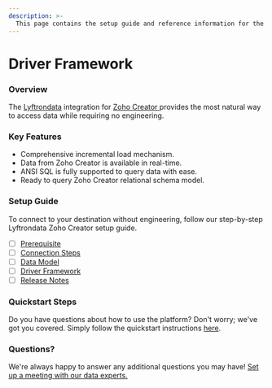 ```yaml
---
description: >-
  This page contains the setup guide and reference information for the Zoho Creator source connector.
---
```


# Driver Framework

### Overview

The [Lyftrondata](https://www.lyftrondata.com/) integration for [Zoho Creator](https://www.lyftrondata.com/integration/technology-analytics/zoho-creator/)[ ](https://www.lyftrondata.com/integration/zoho-creator/)provides the most natural way to access data while requiring no engineering.

### Key Features

* Comprehensive incremental load mechanism.
* Data from Zoho Creator is available in real-time.&#x20;
* ANSI SQL is fully supported to query data with ease.
* Ready to query Zoho Creator relational schema model.

### Setup Guide

To connect to your destination without engineering, follow our step-by-step Lyftrondata Zoho Creator setup guide.

* [ ] [Prerequisite](../../technology-analytics/zoho-creator/prerequisite.md)
* [ ] [Connection Steps](../../technology-analytics/zoho-creator/connection-steps.md)
* [ ] [Data Model](../../technology-analytics/zoho-creator/data-model/)
* [ ] [Driver Framework](../../technology-analytics/zoho-creator/driver-framework/)
* [ ] [Release Notes](../../technology-analytics/zoho-creator/release-notes.md)

### Quickstart Steps

Do you have questions about how to use the platform? Don't worry; we've got you covered. Simply follow the quickstart instructions [here](../../../quickstart-steps.md).

### Questions? <a href="#questions" id="questions"></a>

We're always happy to answer any additional questions you may have! [Set up a meeting with our data experts.](https://www.lyftrondata.com/book-a-meeting/)



